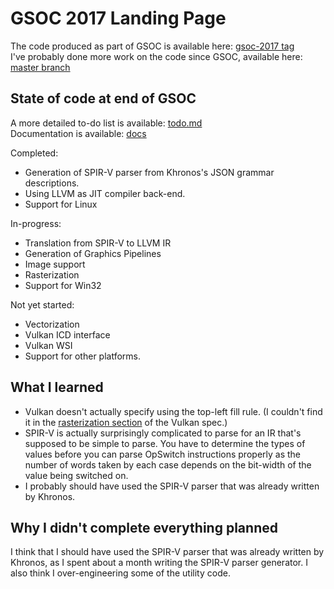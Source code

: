 # GSOC 2017 Landing Page

The code produced as part of GSOC is available here: [gsoc-2017 tag](https://github.com/programmerjake/vulkan-cpu/tree/gsoc-2017)  
I've probably done more work on the code since GSOC, available here: [master branch](https://github.com/kazan-3d/kazan/tree/master)

## State of code at end of GSOC

A more detailed to-do list is available: [todo.md](todo.md)  
Documentation is available: [docs](../docs)

Completed:
- Generation of SPIR-V parser from Khronos's JSON grammar descriptions.
- Using LLVM as JIT compiler back-end.
- Support for Linux

In-progress:
- Translation from SPIR-V to LLVM IR
- Generation of Graphics Pipelines
- Image support
- Rasterization
- Support for Win32

Not yet started:
- Vectorization
- Vulkan ICD interface
- Vulkan WSI
- Support for other platforms.

## What I learned
- Vulkan doesn't actually specify using the top-left fill rule. (I couldn't find it in the [rasterization section](https://www.khronos.org/registry/vulkan/specs/1.0-wsi_extensions/html/vkspec.html#primsrast-polygons-basic) of the Vulkan spec.)
- SPIR-V is actually surprisingly complicated to parse for an IR that's supposed to be simple to parse. You have to determine the types of values before you can parse OpSwitch instructions properly as the number of words taken by each case depends on the bit-width of the value being switched on.
- I probably should have used the SPIR-V parser that was already written by Khronos.

## Why I didn't complete everything planned
I think that I should have used the SPIR-V parser that was already written by Khronos, as I spent about a month writing the SPIR-V parser generator.
I also think I over-engineering some of the utility code.
